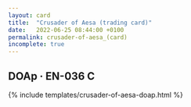 ```yaml
---
layout: card
title:  "Crusader of Aesa (trading card)"
date:   2022-06-25 08:44:00 +0100
permalink: crusader-of-aesa_(card)
incomplete: true
---
```


## DOAp &middot; EN-036 C

{% include templates/crusader-of-aesa-doap.html %}